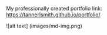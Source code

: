 My professionally created portfolio 
link: https://tannerlsmith.github.io/portfolio/

![alt text] (images/md-img.png)